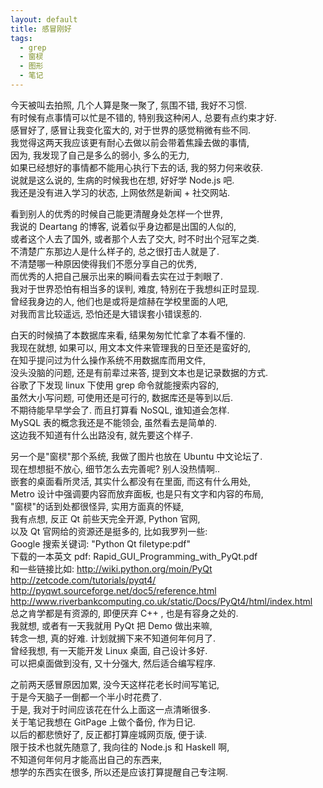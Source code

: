 ```yaml
---
layout: default
title: 感冒刚好
tags:
  - grep
  - 窗棂
  - 图形
  - 笔记
---
```


今天被叫去拍照, 几个人算是聚一聚了, 氛围不错, 我好不习惯.  
有时候有点事情可以忙是不错的, 特别我这种闲人, 总要有点约束才好.  
感冒好了, 感冒让我变化蛮大的, 对于世界的感觉稍微有些不同.  
我觉得这两天我应该更有耐心去做以前会带着焦躁去做的事情,  
因为, 我发现了自己是多么的弱小, 多么的无力,  
如果已经想好的事情都不能用心执行下去的话, 我的努力何来收获.  
说就是这么说的, 生病的时候我也在想, 好好学 Node.js 吧.  
我还是没有进入学习的状态, 上网依然是新闻 + 社交网站.  


看到别人的优秀的时候自己能更清醒身处怎样一个世界,  
我说的 Deartang 的博客, 说着似乎身边都是出国的人似的,  
或者这个人去了国外, 或者那个人去了交大, 时不时出个冠军之类.  
不清楚广东那边人是什么样子的, 总之很打击人就是了.  
不清楚哪一种原因使得我们不愿分享自己的优秀,  
而优秀的人把自己展示出来的瞬间看去实在过于刺眼了.  
我对于世界恐怕有相当多的误判, 难度, 特别在于我想纠正时显现.  
曾经我身边的人, 他们也是或将是煊赫在学校里面的人吧,  
对我而言比较遥远, 恐怕还是大错误套小错误惹的.  


白天的时候搞了本数据库来看, 结果匆匆忙忙拿了本看不懂的.  
我现在就想, 如果可以, 用文本文件来管理我的日至还是蛮好的,  
在知乎提问过为什么操作系统不用数据库而用文件,  
没头没脑的问题, 还是有前辈过来答, 提到文本也是记录数据的方式.  
谷歌了下发现 linux 下使用 grep 命令就能搜索内容的,  
虽然大小写问题, 可使用还是可行的, 数据库还是等到以后.  
不期待能早早学会了. 而且打算看 NoSQL, 谁知道会怎样.  
MySQL 表的概念我还是不能领会, 虽然看去是简单的.  
这边我不知道有什么出路没有, 就先要这个样子.  


另一个是"窗棂"那个系统, 我做了图片也放在 Ubuntu 中文论坛了.  
现在想想挺不放心, 细节怎么去完善呢? 别人没热情啊..  
嵌套的桌面看所灵活, 其实什么都没有在里面, 而这有什么用处,  
Metro 设计中强调要内容而放弃面板, 也是只有文字和内容的布局,  
"窗棂"的话到处都很怪异, 实用方面真的怀疑,  
我有点想, 反正 Qt 前些天完全开源, Python 官网,  
以及 Qt 官网给的资源还是挺多的, 比如我罗列一些:  
Google 搜索关键词: "Python Qt filetype:pdf"  
下载的一本英文 pdf: Rapid_GUI_Programming_with_PyQt.pdf  
和一些链接比如: http://wiki.python.org/moin/PyQt  
http://zetcode.com/tutorials/pyqt4/  
http://pyqwt.sourceforge.net/doc5/reference.html  
http://www.riverbankcomputing.co.uk/static/Docs/PyQt4/html/index.html  
总之肯学都是有资源的, 即便厌弃 C++ , 也是有容身之处的.  
我就想, 或者有一天我就用 PyQt 把 Demo 做出来嘛,  
转念一想, 真的好难. 计划就搁下来不知道何年何月了.  
曾经我想, 有一天能开发 Linux 桌面, 自己设计多好.  
可以把桌面做到没有, 又十分强大, 然后适合编写程序.  


之前两天感冒原因加累, 没今天这样花老长时间写笔记,  
于是今天脑子一倒都一个半小时花费了.  
于是, 我对于时间应该花在什么上面这一点清晰很多.  
关于笔记我想在 GitPage 上做个备份, 作为日记.  
以后的都悲愤好了, 反正都打算座城网页版, 便于读.  
限于技术也就先随意了, 我向往的 Node.js 和 Haskell 啊,  
不知道何年何月才能高出自己的东西来,  
想学的东西实在很多, 所以还是应该打算提醒自己专注啊.  
